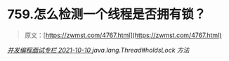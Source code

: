 <!--yml
category: 未分类
date: 0001-01-01 00:00:00
-->

# 759.怎么检测一个线程是否拥有锁？

> 原文：[https://zwmst.com/4767.html](https://zwmst.com/4767.html)

   [ *并发编程面试专栏* ](https://zwmst.com/%e5%b9%b6%e5%8f%91%e7%bc%96%e7%a8%8b%e9%9d%a2%e8%af%95%e4%b8%93%e6%a0%8f)*[ <time datetime="2021-10-10T22:39:48+08:00"> 2021-10-10 </time> ](https://zwmst.com/4767.html)  java.lang.Thread#holdsLock 方法*
